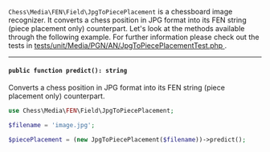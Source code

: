 `Chess\Media\FEN\Field\JpgToPiecePlacement` is a chessboard image recognizer. It converts a chess position in JPG format into its FEN string (piece placement only) counterpart. Let's look at the methods available through the following example. For further information please check out the tests in [tests/unit/Media/PGN/AN/JpgToPiecePlacementTest.php ](https://github.com/chesslablab/php-chess/blob/master/tests/unit/Media/FEN/Field/JpgToPiecePlacementTest.php).

---

#### `public function predict(): string`

Converts a chess position in JPG format into its FEN string (piece placement only) counterpart.

```php
use Chess\Media\FEN\Field\JpgToPiecePlacement;

$filename = 'image.jpg';

$piecePlacement = (new JpgToPiecePlacement($filename))->predict();
```
